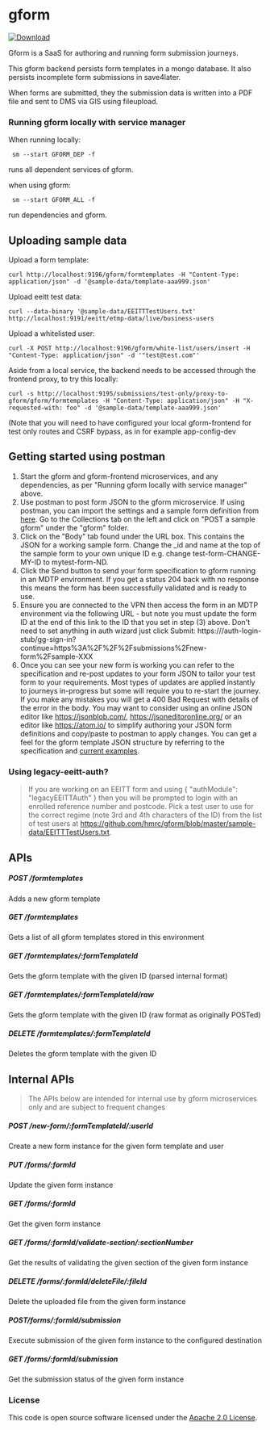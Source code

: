
# gform

[ ![Download](https://api.bintray.com/packages/hmrc/releases/gform/images/download.svg) ](https://bintray.com/hmrc/releases/gform/_latestVersion)

Gform is a SaaS for authoring and running form submission journeys.
 
This gform backend persists form templates in a mongo database.  It also persists incomplete form submissions in save4later.
   
When forms are submitted, they the submission data is written into a PDF file and sent to DMS via GIS using fileupload.
 
 ### Running gform locally with service manager
 
 When running locally: 
  
     sm --start GFORM_DEP -f
     
 runs all dependent services of gform. 
 
 when using gform: 
     
     sm --start GFORM_ALL -f
     
 run dependencies and gform.
 
## Uploading sample data

Upload a form template:

    curl http://localhost:9196/gform/formtemplates -H "Content-Type: application/json" -d '@sample-data/template-aaa999.json'

Upload eeitt test data: 
    
    curl --data-binary '@sample-data/EEITTTestUsers.txt' http://localhost:9191/eeitt/etmp-data/live/business-users
        
Upload a whitelisted user:

    curl -X POST http://localhost:9196/gform/white-list/users/insert -H "Content-Type: application/json" -d '"test@test.com"'

Aside from a local service, the backend needs to be accessed through the frontend proxy, to try this locally:

    curl -s http://localhost:9195/submissions/test-only/proxy-to-gform/gform/formtemplates -H "Content-Type: application/json" -H "X-requested-with: foo" -d '@sample-data/template-aaa999.json'
    
(Note that you will need to have configured your local gform-frontend for test only routes and CSRF bypass, as in for example app-config-dev

## Getting started using postman

1. Start the gform and gform-frontend microservices, and any dependencies, as per "Running gform locally with service manager" above.
2. Use postman to post form JSON to the gform microservice.  If using postman, you can import the settings and a sample form definition from [here](https://www.getpostman.com/collections/e77f465bb51501554e15").  Go to the Collections tab on the left and click on "POST a sample gform" under the "gform" folder.
3. Click on the "Body" tab found under the URL box.  This contains the JSON for a working sample form.  Change the _id and name at the top of the sample form to your own unique ID e.g. change test-form-CHANGE-MY-ID to mytest-form-ND.
4. Click the Send button to send your form specification to gform running in an MDTP environment.  If you get a status 204 back with no response this means the form has been successfully validated and is ready to use.
5. Ensure you are connected to the VPN then access the form in an MDTP environment via the following URL - but note you must update the form ID at the end of this link to the ID that you set in step (3) above.  Don't need to set anything in auth wizard just click Submit:
  https://<MDTP environment host>/auth-login-stub/gg-sign-in?continue=https%3A%2F%2F<MDTP environment host>%2Fsubmissions%2Fnew-form%2Fsample-XXX
6. Once you can see your new form is working you can refer to the specification and re-post updates to your form JSON to tailor your test form to your requirements.  Most types of updates are applied instantly to journeys in-progress but some will require you to re-start the journey.  If you make any mistakes you will get a 400 Bad Request with details of the error in the body.
  You may want to consider using an online JSON editor like https://jsonblob.com/, https://jsoneditoronline.org/ or an editor like https://atom.io/ to simplify authoring your JSON form definitions and copy/paste to postman to apply changes. You can get a feel for the gform template JSON structure by referring to the specification and [current examples](https://github.com/hmrc/gform-templates).


### Using legacy-eeitt-auth?
> If you are working on an EEITT form and using { "authModule": "legacyEEITTAuth" }
> then you will be prompted to login with an enrolled reference number and postcode.
> Pick a test user to use for the correct regime (note 3rd and 4th characters of the ID)
> from the list of test users at https://github.com/hmrc/gform/blob/master/sample-data/EEITTTestUsers.txt.


## APIs

##### POST /formtemplates
Adds a new gform template

##### GET /formtemplates
Gets a list of all gform templates stored in this environment

##### GET /formtemplates/:formTemplateId
Gets the gform template with the given ID (parsed internal format)

##### GET /formtemplates/:formTemplateId/raw
Gets the gform template with the given ID (raw format as originally POSTed)

##### DELETE /formtemplates/:formTemplateId
Deletes the gform template with the given ID


## Internal APIs

> The APIs below are intended for internal use by gform microservices only and are subject to frequent changes

##### POST /new-form/:formTemplateId/:userId
Create a new form instance for the given form template and user

##### PUT /forms/:formId
Update the given form instance

##### GET /forms/:formId
Get the given form instance

##### GET /forms/:formId/validate-section/:sectionNumber
Get the results of validating the given section of the given form instance

##### DELETE /forms/:formId/deleteFile/:fileId
Delete the uploaded file from the given form instance

##### POST/forms/:formId/submission
Execute submission of the given form instance to the configured destination

##### GET /forms/:formId/submission
Get the submission status of the given form instance


### License

This code is open source software licensed under the [Apache 2.0 License](http://www.apache.org/licenses/LICENSE-2.0.html).
  
